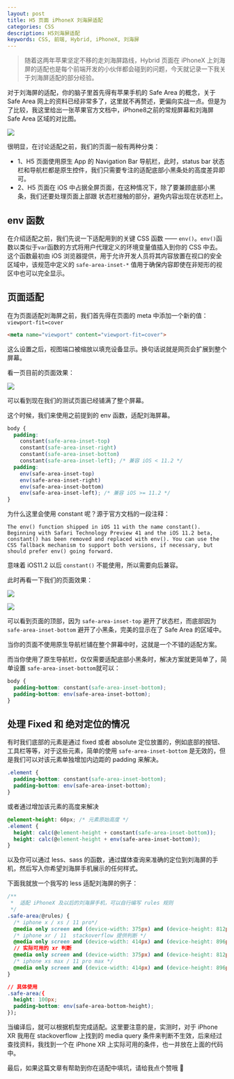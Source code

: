 ```yaml
---
layout: post
title: H5 页面 iPhoneX 刘海屏适配
categories: CSS
description: H5刘海屏适配
keywords: CSS, 前端, Hybrid, iPhoneX, 刘海屏
---
```


> 随着这两年苹果坚定不移的走刘海屏路线，Hybrid 页面在 iPhoneX 上刘海屏的适配也是每个前端开发的小伙伴都会碰到的问题，今天就记录一下我关于刘海屏适配的部分经验。

对于刘海屏的适配，你的脑子里首先得有苹果手机的 Safe Area 的概念，关于 Safe Area 网上的资料已经非常多了，这里就不再赘述，更偏向实战一点。但是为了比较，我这里给出一张苹果官方文档中，iPhone8之前的常规屏幕和刘海屏 Safe Area 区域的对比图。

![](https://github.com/originalix/originalix.github.io/blob/master/assets/images/safe-area.png?raw=true)

很明显，在讨论适配之前，我们的页面一般有两种分类：
- 1、H5 页面使用原生 App 的 Navigation Bar 导航栏，此时，status bar 状态栏和导航栏都是原生控件，我们只需要专注的适配底部小黑条处的高度差异即可。
- 2、H5 页面在 iOS 中占据全屏页面，在这种情况下，除了要兼顾底部小黑条，我们还要处理页面上部跟 状态栏接触的部分，避免内容出现在状态栏上。

## env 函数

在介绍适配之前，我们先说一下适配用到的关键 CSS 函数 —— `env()`。`env()`函数以类似于`var`函数的方式将用户代理定义的环境变量值插入到你的 CSS 中去。这个函数最初由 iOS 浏览器提供，用于允许开发人员将其内容放置在视口的安全区域中，该规范中定义的 `safe-area-inset-*` 值用于确保内容即使在非矩形的视区中也可以完全显示。

## 页面适配

在为页面适配刘海屏之前，我们首先得在页面的 meta 中添加一个新的值：`viewport-fit=cover`

```html
<meta name="viewport" content="viewport-fit=cover">
```

这么设置之后，视图端口被缩放以填充设备显示。换句话说就是网页会扩展到整个屏幕。

看一页目前的页面效果：

![](https://github.com/originalix/originalix.github.io/blob/master/assets/images/safe-area-viewport.png?raw=true)

可以看到现在我们的测试页面已经铺满了整个屏幕。

这个时候，我们来使用之前提到的 env 函数，适配刘海屏幕。

```css
body {
  padding:
    constant(safe-area-inset-top)
    constant(safe-area-inset-right)
    constant(safe-area-inset-bottom)
    constant(safe-area-inset-left); /* 兼容 iOS < 11.2 */
  padding:
    env(safe-area-inset-top)
    env(safe-area-inset-right)
    env(safe-area-inset-bottom)
    env(safe-area-inset-left); /* 兼容 iOS >= 11.2 */
}
```

为什么这里会使用 constant 呢？源于官方文档的一段注释：

```
The env() function shipped in iOS 11 with the name constant(). Beginning with Safari Technology Preview 41 and the iOS 11.2 beta, constant() has been removed and replaced with env(). You can use the CSS fallback mechanism to support both versions, if necessary, but should prefer env() going forward.
```
意味着 iOS11.2 以后 `constant()` 不能使用，所以需要向后兼容。

此时再看一下我们的页面效果：

![](https://github.com/originalix/originalix.github.io/blob/master/assets/images/safe-area-top.png?raw=true)

![](https://github.com/originalix/originalix.github.io/blob/master/assets/images/safe-area-bottom.png?raw=true)

可以看到页面的顶部，因为 `safe-area-inset-top` 避开了状态栏，而底部因为 `safe-area-inset-bottom` 避开了小黑条，完美的显示在了 Safe Area 的区域中。

当你的页面不使用原生导航栏铺在整个屏幕中时，这就是一个不错的适配方案。

而当你使用了原生导航栏，仅仅需要适配底部小黑条时，解决方案就更简单了，简单设置 `safe-area-inset-bottom`就可以：

```css
body {
  padding-bottom: constant(safe-area-inset-bottom);
  padding-bottom: env(safe-area-inset-bottom);
}
```

## 处理 Fixed 和 绝对定位的情况

有时我们底部的元素是通过 fixed 或者 absolute 定位放置的，例如底部的按钮、工具栏等等，对于这些元素，简单的使用 `safe-area-inset-bottom` 是无效的，但是我们可以对该元素单独增加内边距的 padding 来解决。

```css
.element {
  padding-bottom: constant(safe-area-inset-bottom);
  padding-bottom: env(safe-area-inset-bottom);
}
```

或者通过增加该元素的高度来解决

```css
@element-height: 60px; /* 元素原始高度 */
.element {
  height: calc(@element-height + constant(safe-area-inset-bottom));
  height: calc(@element-height + env(safe-area-inset-bottom));
}
```

以及你可以通过 less、sass 的函数，通过媒体查询来准确的定位到刘海屏的手机，然后写入你希望刘海屏手机展示的任何样式。

下面我就放一个我写的 less 适配刘海屏的例子：

```css
/**
 *  适配 iPhoneX 及以后的刘海屏手机，可以自行编写 rules 规则
 */
.safe-area(@rules) {
  /* iphone x / xs / 11 pro*/
  @media only screen and (device-width: 375px) and (device-height: 812px) and (-webkit-device-pixel-ratio: 3) { @rules(); }
  /* iphone xr / 11  stackoverflow 提供判断 */
  @media only screen and (device-width: 414px) and (device-height: 896px) and (-webkit-device-pixel-ratio: 2) { @rules(); }
  // 实际可用的 xr 判断
  @media only screen and (device-width: 375px) and (device-height: 812px) and (-webkit-device-pixel-ratio: 2) { @rules(); }
  /* iphone xs max / 11 pro max */
  @media only screen and (device-width: 414px) and (device-height: 896px) and (-webkit-device-pixel-ratio: 3) { @rules(); }
}

// 具体使用
.safe-area({
  height: 100px;
  padding-bottom: env(safe-area-bottom-height);
});
```

当编译后，就可以根据机型完成适配。这里要注意的是，实测时，对于 iPhone XR 我用在 stackoverflow 上找到的 media query 条件来判断不生效，后来经过查找资料，我找到一个在 iPhone XR 上实际可用的条件，也一并放在上面的代码中。

最后，如果这篇文章有帮助到你在适配中填坑，请给我点个赞哦 👑
